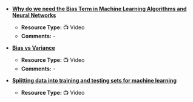 - [**Why do we need the Bias Term in Machine Learning Algorithms and Neural Networks**](https://www.youtube.com/watch?v=fMAElNVN4S0)
    - **Resource Type:** 📺 Video
    - **Comments:** -

- [**Bias vs Variance**](https://www.youtube.com/watch?v=EuBBz3bI-aA)
    - **Resource Type:** 📺 Video
    - **Comments:** -

- [**Splitting data into training and testing sets for machine learning**](https://www.youtube.com/watch?v=BAiMKBrFntc&list=PLZsOBAyNTZwaQB9nUTYUYNhz7b22bAJYY&index=4)
    - **Resource Type:** 📺 Video